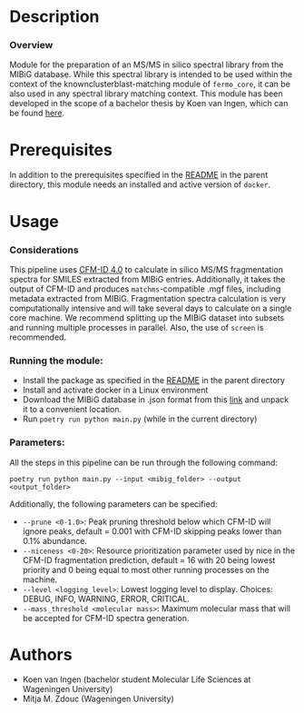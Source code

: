 Description
=======

### Overview
Module for the preparation of an MS/MS in silico spectral library from the MIBiG 
database. While this spectral library is intended to be used within the context of 
the knownclusterblast-matching module of `fermo_core`, it can be also used in any 
spectral library matching context. This module has been developed in the scope of a 
bachelor thesis by Koen van Ingen, which can be found [here](https://docs.google.com/document/d/1xI45phm3QL6TreeioFiGqSCpSK543esEdKW_mCkF4Ww/edit?usp=sharing).


Prerequisites
============
In addition to the prerequisites specified in the [README](../../README.md) in the 
parent directory, this module needs an installed and active version of `docker`.


Usage
===========

### Considerations
This pipeline uses [CFM-ID 4.0](https://cfmid.wishartlab.com/) to calculate in 
silico MS/MS fragmentation spectra for SMILES extracted from MIBiG entries. 
Additionally, it takes the output of CFM-ID and produces `matchms`-compatible .mgf 
files, including metadata extracted from MIBiG. Fragmentation spectra calculation is 
 very computationally intensive and will take several days to calculate on a single 
core machine. We recommend splitting up the MIBiG dataset into subsets and running 
multiple processes in parallel. Also, the use of `screen` is recommended.

### Running the module:
- Install the package as specified in the [README](../../README.md) in the 
parent directory
- Install and activate docker in a Linux environment
- Download the MIBiG database in .json format from this [link](https://mibig.secondarymetabolites.org/) and
unpack it to a convenient location.
- Run `poetry run python main.py` (while in the current directory)

### Parameters:

All the steps in this pipeline can be run through the following command:

`poetry run python main.py --input <mibig_folder> --output <output_folder>`

Additionally, the following parameters can be specified:
- `--prune <0-1.0>`: Peak pruning threshold below which CFM-ID will ignore peaks, 
  default 
  = 0.001 with CFM-ID skipping peaks lower than 0.1% abundance.
- `--niceness <0-20>`: Resource prioritization parameter used by nice in the CFM-ID 
  fragmentation prediction, default = 16 with 20 being lowest priority and 0 being equal to most other running processes on the machine.
- `--level <logging_level>`: Lowest logging level to display. Choices: DEBUG, INFO, 
  WARNING, ERROR, CRITICAL.
- `--mass_threshold <molecular mass>`: Maximum molecular mass that will be accepted 
  for CFM-ID spectra generation.

Authors
=======

- Koen van Ingen (bachelor student Molecular Life Sciences at Wageningen University)
- Mitja M. Zdouc (Wageningen University)